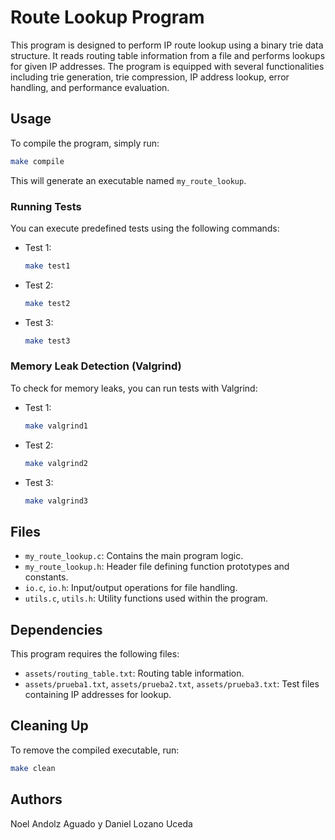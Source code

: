 # Route Lookup Program

This program is designed to perform IP route lookup using a binary trie data structure. It reads routing table information from a file and performs lookups for given IP addresses. The program is equipped with several functionalities including trie generation, trie compression, IP address lookup, error handling, and performance evaluation.

## Usage

To compile the program, simply run:

```bash
make compile
```

This will generate an executable named `my_route_lookup`.

### Running Tests

You can execute predefined tests using the following commands:

- Test 1:
  ```bash
  make test1
  ```
- Test 2:
  ```bash
  make test2
  ```
- Test 3:
  ```bash
  make test3
  ```

### Memory Leak Detection (Valgrind)

To check for memory leaks, you can run tests with Valgrind:

- Test 1:
  ```bash
  make valgrind1
  ```
- Test 2:
  ```bash
  make valgrind2
  ```
- Test 3:
  ```bash
  make valgrind3
  ```

## Files

- `my_route_lookup.c`: Contains the main program logic.
- `my_route_lookup.h`: Header file defining function prototypes and constants.
- `io.c`, `io.h`: Input/output operations for file handling.
- `utils.c`, `utils.h`: Utility functions used within the program.

## Dependencies

This program requires the following files:

- `assets/routing_table.txt`: Routing table information.
- `assets/prueba1.txt`, `assets/prueba2.txt`, `assets/prueba3.txt`: Test files containing IP addresses for lookup.

## Cleaning Up

To remove the compiled executable, run:

```bash
make clean
```

## Authors

Noel Andolz Aguado y Daniel Lozano Uceda
